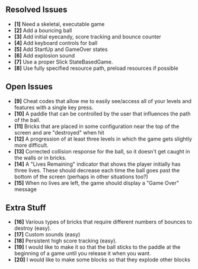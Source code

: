 ## Resolved Issues ##

- **[1]** Need a skeletal, executable game
- **[2]** Add a bouncing ball
- **[3]** Add initial eyecandy, score tracking and bounce counter
- **[4]** Add keyboard controls for ball
- **[5]** Add StartUp and GameOver states
- **[6]** Add explosion sound
- **[7]** Use a proper Slick StateBasedGame.
- **[8]** Use fully specified resource path, preload resources if possible

## Open Issues ##
 
- **[9]** Cheat codes that allow me to easily see/access all of your levels and features with a single key press.
- **[10]** A paddle that can be controlled by the user that influences the path of the ball.
- **[11]** Bricks that are placed in some configuration near the top of the screen and are "destroyed" when hit
- **[12]** A progression of at least three levels in which the game gets slightly more difficult.
- **[13]** Corrected collision response for the ball, so it doesn't get caught in the walls or in bricks.
- **[14]** A "Lives Remaining" indicator that shows the player initially has three lives. These should decrease each
            time the ball goes past the bottom of the screen (perhaps in other situations too?)
- **[15]** When no lives are left, the game should display a "Game Over" message

## Extra Stuff ##
- **[16]** Various types of bricks that require different numbers of bounces to destroy (easy).
- **[17]** Custom sounds (easy)
- **[18]** Persistent high score tracking (easy).
- **[19]** I would like to make it so that the ball sticks to the paddle at the beginning of a game until you release
            it when you want.
- **[20]** I would like to make some blocks so that they explode other blocks

